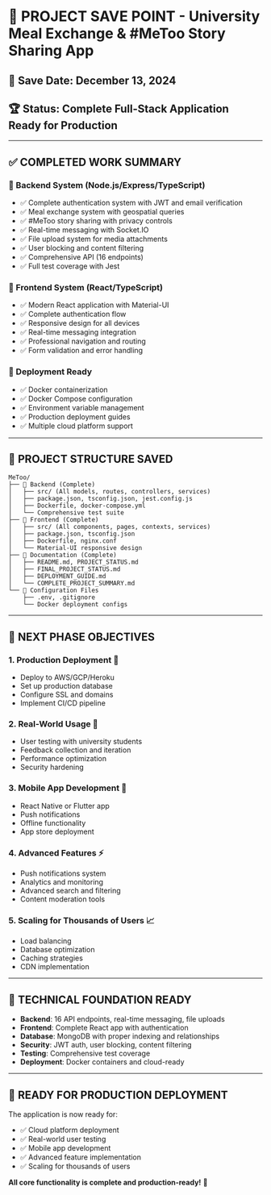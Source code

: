 # 🎯 PROJECT SAVE POINT - University Meal Exchange & #MeToo Story Sharing App

## 📅 **Save Date**: December 13, 2024
## 🏆 **Status**: Complete Full-Stack Application Ready for Production

---

## ✅ **COMPLETED WORK SUMMARY**

### **🔐 Backend System (Node.js/Express/TypeScript)**
- ✅ Complete authentication system with JWT and email verification
- ✅ Meal exchange system with geospatial queries
- ✅ #MeToo story sharing with privacy controls
- ✅ Real-time messaging with Socket.IO
- ✅ File upload system for media attachments
- ✅ User blocking and content filtering
- ✅ Comprehensive API (16 endpoints)
- ✅ Full test coverage with Jest

### **🎨 Frontend System (React/TypeScript)**
- ✅ Modern React application with Material-UI
- ✅ Complete authentication flow
- ✅ Responsive design for all devices
- ✅ Real-time messaging integration
- ✅ Professional navigation and routing
- ✅ Form validation and error handling

### **🚀 Deployment Ready**
- ✅ Docker containerization
- ✅ Docker Compose configuration
- ✅ Environment variable management
- ✅ Production deployment guides
- ✅ Multiple cloud platform support

---

## 📁 **PROJECT STRUCTURE SAVED**

```
MeToo/
├── 📁 Backend (Complete)
│   ├── src/ (All models, routes, controllers, services)
│   ├── package.json, tsconfig.json, jest.config.js
│   ├── Dockerfile, docker-compose.yml
│   └── Comprehensive test suite
├── 📁 Frontend (Complete)
│   ├── src/ (All components, pages, contexts, services)
│   ├── package.json, tsconfig.json
│   ├── Dockerfile, nginx.conf
│   └── Material-UI responsive design
├── 📁 Documentation (Complete)
│   ├── README.md, PROJECT_STATUS.md
│   ├── FINAL_PROJECT_STATUS.md
│   ├── DEPLOYMENT_GUIDE.md
│   └── COMPLETE_PROJECT_SUMMARY.md
└── 📁 Configuration Files
    ├── .env, .gitignore
    └── Docker deployment configs
```

---

## 🎯 **NEXT PHASE OBJECTIVES**

### **1. Production Deployment** 🚀
- Deploy to AWS/GCP/Heroku
- Set up production database
- Configure SSL and domains
- Implement CI/CD pipeline

### **2. Real-World Usage** 👥
- User testing with university students
- Feedback collection and iteration
- Performance optimization
- Security hardening

### **3. Mobile App Development** 📱
- React Native or Flutter app
- Push notifications
- Offline functionality
- App store deployment

### **4. Advanced Features** ⚡
- Push notifications system
- Analytics and monitoring
- Advanced search and filtering
- Content moderation tools

### **5. Scaling for Thousands of Users** 📈
- Load balancing
- Database optimization
- Caching strategies
- CDN implementation

---

## 🔧 **TECHNICAL FOUNDATION READY**

- **Backend**: 16 API endpoints, real-time messaging, file uploads
- **Frontend**: Complete React app with authentication
- **Database**: MongoDB with proper indexing and relationships
- **Security**: JWT auth, user blocking, content filtering
- **Testing**: Comprehensive test coverage
- **Deployment**: Docker containers and cloud-ready

---

## 🚀 **READY FOR PRODUCTION DEPLOYMENT**

The application is now ready for:
- ✅ Cloud platform deployment
- ✅ Real-world user testing
- ✅ Mobile app development
- ✅ Advanced feature implementation
- ✅ Scaling for thousands of users

**All core functionality is complete and production-ready!** 🎉

